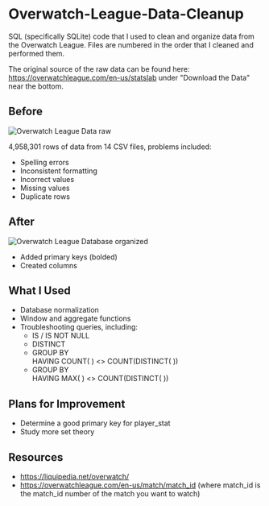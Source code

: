 # Overwatch-League-Data-Cleanup
SQL (specifically SQLite) code that I used to clean and organize data from the Overwatch League. Files are numbered in the order that I cleaned and performed them. 

The original source of the raw data can be found here: https://overwatchleague.com/en-us/statslab under "Download the Data" near the bottom.

## Before
![Overwatch League Data raw](https://user-images.githubusercontent.com/97869630/152226888-bdc4aa8b-30c1-4126-bbae-a083f2b9c8ba.PNG)

4,958,301 rows of data from 14 CSV files, problems included:
- Spelling errors
- Inconsistent formatting
- Incorrect values
- Missing values
- Duplicate rows

## After
![Overwatch League Database organized](https://user-images.githubusercontent.com/97869630/152306351-3733b08d-6449-48ed-9d1a-a62543a7ee78.PNG)
- Added primary keys (bolded)
- Created columns

## What I Used
- Database normalization
- Window and aggregate functions
- Troubleshooting queries, including: 
  -  IS / IS NOT NULL
  -  DISTINCT
  -  GROUP BY <br>
     HAVING COUNT( ) <> COUNT(DISTINCT( ))
  -  GROUP BY <br>
     HAVING MAX( ) <> COUNT(DISTINCT( ))

## Plans for Improvement
- Determine a good primary key for player_stat
- Study more set theory

## Resources
- https://liquipedia.net/overwatch/
- https://overwatchleague.com/en-us/match/match_id (where match_id is the match_id number of the match you want to watch)
